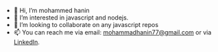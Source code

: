 - 👋 Hi, I’m mohammed hanin
- 👀 I’m interested in javascript and nodejs.
- 💞️ I’m looking to collaborate on any javascript repos
- 📫 You can reach me via email: mohammadhanin77@gmail.com or via [LinkedIn](linkedin.com/in/mohammed-hanin-b56563127).

<!---
hanin77/hanin77 is a ✨ special ✨ repository because its `README.md` (this file) appears on your GitHub profile.
You can click the Preview link to take a look at your changes.
--->
